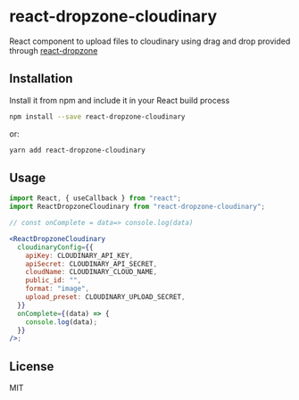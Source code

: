 # react-dropzone-cloudinary

React component to upload files to cloudinary using drag and drop provided through [react-dropzone](https://react-dropzone.js.org)

## Installation

Install it from npm and include it in your React build process

```bash
npm install --save react-dropzone-cloudinary
```

or:

```bash
yarn add react-dropzone-cloudinary
```

## Usage

```jsx
import React, { useCallback } from "react";
import ReactDropzoneCloudinary from "react-dropzone-cloudinary";

// const onComplete = data=> console.log(data)

<ReactDropzoneCloudinary
  cloudinaryConfig={{
    apiKey: CLOUDINARY_API_KEY,
    apiSecret: CLOUDINARY_API_SECRET,
    cloudName: CLOUDINARY_CLOUD_NAME,
    public_id: "",
    format: "image",
    upload_preset: CLOUDINARY_UPLOAD_SECRET,
  }}
  onComplete={(data) => {
    console.log(data);
  }}
/>;
```

## License

MIT
